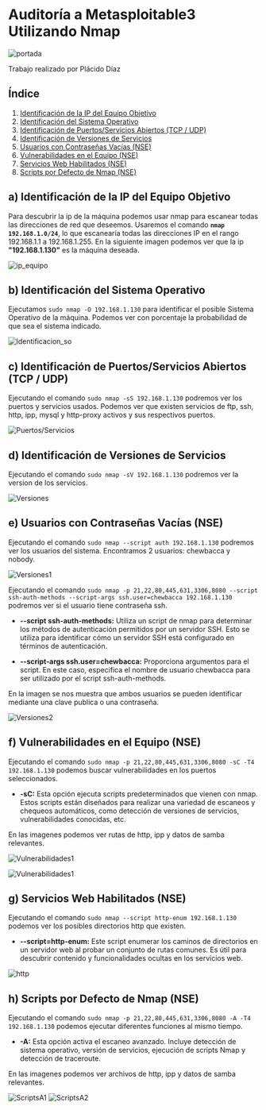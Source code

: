 # Auditoría a Metasploitable3 Utilizando Nmap
![portada](img/portada.png)

Trabajo realizado por Plácido Díaz

## Índice
1. [Identificación de la IP del Equipo Objetivo](#a-identificación-de-la-ip-del-equipo-objetivo)
2. [Identificación del Sistema Operativo](#b-identificación-del-sistema-operativo)
3. [Identificación de Puertos/Servicios Abiertos (TCP / UDP)](#c-identificación-de-puertosservicios-abiertos-tcp--udp)
4. [Identificación de Versiones de Servicios](#d-identificación-de-versiones-de-servicios)
5. [Usuarios con Contraseñas Vacías (NSE)](#e-usuarios-con-contraseñas-vacías-nse)
6. [Vulnerabilidades en el Equipo (NSE)](#f-vulnerabilidades-en-el-equipo-nse)
7. [Servicios Web Habilitados (NSE)](#g-servicios-web-habilitados-nse)
8. [Scripts por Defecto de Nmap (NSE)](#h-scripts-por-defecto-de-nmap-nse)



## a) Identificación de la IP del Equipo Objetivo
Para descubrir la ip de la máquina podemos usar nmap para escanear todas las direcciones de red que deseemos. Usaremos el comando **`nmap 192.168.1.0/24`**, lo que escanearía todas las direcciones IP en el rango 192.168.1.1 a 192.168.1.255. En la siguiente imagen podemos ver que la ip **"192.168.1.130"** es la máquina deseada.

![ip_equipo](img/a.png)


## b) Identificación del Sistema Operativo
Ejecutamos `sudo nmap -O 192.168.1.130` para identificar el posible Sistema Operativo de la máquina. Podemos ver con porcentaje la probabilidad de que sea el sistema indicado.

![Identificacion_so](img/b.png)

## c) Identificación de Puertos/Servicios Abiertos (TCP / UDP)
Ejecutando el comando `sudo nmap -sS 192.168.1.130` podremos ver los puertos y servicios usados. Podemos ver que existen servicios de ftp, ssh, http, ipp, mysql y http-proxy activos y sus respectivos puertos.

![Puertos/Servicios](img/c.png)

## d) Identificación de Versiones de Servicios
Ejecutando el comando `sudo nmap -sV 192.168.1.130` podremos ver la version de los servicios.

![Versiones](img/d.PNG)

## e) Usuarios con Contraseñas Vacías (NSE)
Ejecutando el comando `sudo nmap --script auth 192.168.1.130` podremos ver los usuarios del sistema. Encontramos 2 usuarios: chewbacca y nobody.

![Versiones1](img/e1.PNG)

Ejecutando el comando `sudo nmap -p 21,22,80,445,631,3306,8080 --script ssh-auth-methods --script-args ssh.user=chewbacca 192.168.1.130` podremos ver si el usuario tiene contraseña ssh.
- **--script ssh-auth-methods:** Utiliza un script de nmap para determinar los métodos de autenticación permitidos por un servidor SSH. Esto se utiliza para identificar cómo un servidor SSH está configurado en términos de autenticación.

- **--script-args ssh.user=chewbacca:** Proporciona argumentos para el script. En este caso, especifica el nombre de usuario chewbacca para ser utilizado por el script ssh-auth-methods.

En la imagen se nos muestra que ambos usuarios se pueden identificar mediante una clave publica o una contraseña.

![Versiones2](img/e2.PNG)

## f) Vulnerabilidades en el Equipo (NSE)
Ejecutando el comando `sudo nmap -p 21,22,80,445,631,3306,8080 -sC -T4 192.168.1.130` podemos buscar vulnerabilidades en los puertos seleccionados.

- **-sC:** Esta opción ejecuta scripts predeterminados que vienen con nmap. Estos scripts están diseñados para realizar una variedad de escaneos y chequeos automáticos, como detección de versiones de servicios, vulnerabilidades conocidas, etc.

En las imagenes podemos ver rutas de http, ipp y datos de samba relevantes.

![Vulnerabilidades1](img/f1.png)

![Vulnerabilidades1](img/f2.png)

## g) Servicios Web Habilitados (NSE)
Ejecutando el comando `sudo nmap --script http-enum 192.168.1.130` podemos ver los posibles directorios http que existen.

- **--script=http-enum:** Este script enumerar los caminos de directorios en un servidor web al probar un conjunto de rutas comunes. Es útil para descubrir contenido y funcionalidades ocultas en los servicios web.

![http](img/g.png)

## h) Scripts por Defecto de Nmap (NSE)
Ejecutando el comando `sudo nmap -p 21,22,80,445,631,3306,8080 -A -T4 192.168.1.130` podemos ejecutar diferentes funciones al mismo tiempo.

- **-A:** Esta opción activa el escaneo avanzado. Incluye detección de sistema operativo, versión de servicios, ejecución de scripts Nmap y detección de traceroute.

En las imagenes podemos ver archivos de http, ipp y datos de samba relevantes.

![ScriptsA1](img/h1.png)
![ScriptsA2](img/h2.png)
